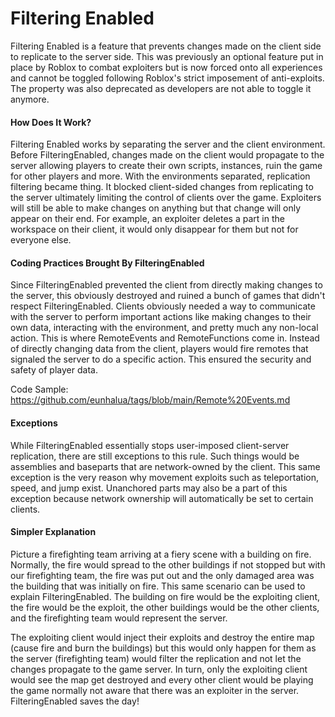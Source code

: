 # Filtering Enabled

Filtering Enabled is a feature that prevents changes made on the client side to replicate to the server side. This was previously an optional feature put in place by Roblox to combat exploiters but is now forced onto all experiences and cannot be toggled following Roblox's strict imposement of anti-exploits. The property was also deprecated as developers are not able to toggle it anymore.

#### How Does It Work?

Filtering Enabled works by separating the server and the client environment. Before FilteringEnabled, changes made on the client would propagate to the server allowing players to create their own scripts, instances, ruin the game for other players and more. With the environments separated, replication filtering became thing. It blocked client-sided changes from replicating to the server ultimately limiting the control of clients over the game. Exploiters will still be able to make changes on anything but that change will only appear on their end. For example, an exploiter deletes a part in the workspace on their client, it would only disappear for them but not for everyone else.

#### Coding Practices Brought By FilteringEnabled

Since FilteringEnabled prevented the client from directly making changes to the server, this obviously destroyed and ruined a bunch of games that didn't respect FilteringEnabled. Clients obviously needed a way to communicate with the server to perform important actions like making changes to their own data, interacting with the environment, and pretty much any non-local action. This is where RemoteEvents and RemoteFunctions come in. Instead of directly changing data from the client, players would fire remotes that signaled the server to do a specific action. This ensured the security and safety of player data.

Code Sample: https://github.com/eunhalua/tags/blob/main/Remote%20Events.md

#### Exceptions

While FilteringEnabled essentially stops user-imposed client-server replication, there are still exceptions to this rule. Such things would be assemblies and baseparts that are network-owned by the client. This same exception is the very reason why movement exploits such as teleportation, speed, and jump exist. Unanchored parts may also be a part of this exception because network ownership will automatically be set to certain clients.

#### Simpler Explanation

Picture a firefighting team arriving at a fiery scene with a building on fire. Normally, the fire would spread to the other buildings if not stopped but with our firefighting team, the fire was put out and the only damaged area was the building that was initially on fire. This same scenario can be used to explain FilteringEnabled. The building on fire would be the exploiting client, the fire would be the exploit, the other buildings would be the other clients, and the firefighting team would represent the server.

The exploiting client would inject their exploits and destroy the entire map (cause fire and burn the buildings) but this would only happen for them as the server (firefighting team) would filter the replication and not let the changes propagate to the game server. In turn, only the exploiting client would see the map get destroyed and every other client would be playing the game normally not aware that there was an exploiter in the server. FilteringEnabled saves the day!




